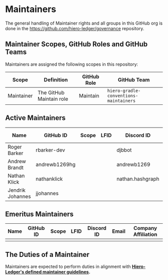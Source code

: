 # Maintainers

The general handling of Maintainer rights and all groups in this GitHub org is done in the https://github.com/hiero-ledger/governance repository.

## Maintainer Scopes, GitHub Roles and GitHub Teams

Maintainers are assigned the following scopes in this repository:

|   Scope    |        Definition        | GitHub Role |              GitHub Team               |
|------------|--------------------------|-------------|----------------------------------------|
| Maintainer | The GitHub Maintain role | Maintain    | `hiero-gradle-conventions-maintainers` |

## Active Maintainers

<!-- Please keep this sorted alphabetically by github -->

|       Name       |   GitHub ID   | Scope | LFID |    Discord ID    | Email | Company Affiliation |
|------------------|---------------|-------|------|------------------|-------|---------------------|
| Roger Barker     | rbarker-dev   |       |      | djbbot           |       | Hashgraph           |
| Andrew Brandt    | andrewb1269hg |       |      | andrewb1269      |       | Hashgraph           |
| Nathan Klick     | nathanklick   |       |      | nathan.hashgraph |       | Hashgraph           |
| Jendrik Johannes | jjohannes     |       |      |                  |       | Gradle              |

## Emeritus Maintainers

| Name | GitHub ID | Scope | LFID | Discord ID | Email | Company Affiliation |
|------|-----------|-------|------|------------|-------|---------------------|
|      |           |       |      |            |       |                     |

## The Duties of a Maintainer

Maintainers are expected to perform duties in alignment with **[Hiero-Ledger's defined maintainer guidelines](https://github.com/hiero-ledger/governance/blob/main/roles-and-groups.md#maintainers).**
